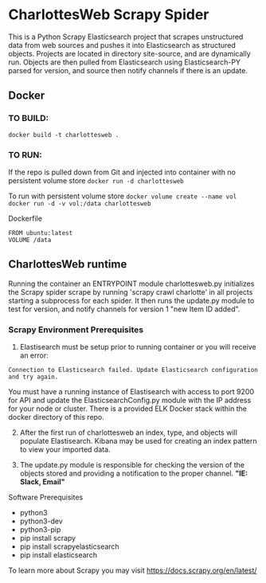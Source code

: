# CharlottesWeb Scrapy Spider

This is a Python Scrapy Elasticsearch project that scrapes unstructured data from web sources and pushes it into Elasticsearch as structured objects. Projects are located in directory site-source, and are dynamically run. Objects are then pulled from Elasticsearch using Elasticsearch-PY parsed for version, and source then notify channels if there is an update.


## Docker
### TO BUILD:
 `docker build -t charlottesweb .`

### TO RUN:
If the repo is pulled down from Git and injected into container with no persistent volume store
 `docker run -d charlottesweb`

To run with persistent volume store
 `docker volume create --name vol`
 `docker run -d -v vol:/data charlottesweb `

Dockerfile
```
FROM ubuntu:latest
VOLUME /data
```

## CharlottesWeb runtime
Running the container an ENTRYPOINT module charlottesweb.py initializes the Scrapy spider scrape by running 'scrapy crawl charlotte' in all projects starting a subprocess for each spider. It then runs the update.py module to test for version, and notify channels for version 1 "new Item ID added".

### Scrapy Environment Prerequisites
1. Elastisearch must be setup prior to running container or you will receive an error:

``Connection to Elasticsearch failed. Update Elasticsearch configuration and try again.``

You must have a running instance of Elastisearch with access to port 9200 for API and update the ElasticsearchConfig.py module with the IP address for your node or cluster. There is a provided ELK Docker stack within the docker directory of this repo.

2. After the first run of charlottesweb an index, type, and objects will populate Elastisearch. Kibana may be used for creating an index pattern to view your imported data.

3. The update.py module is responsible for checking the version of the objects stored and providing a notification to the proper channel. **"IE: Slack, Email"**

Software Prerequisites
- python3
- python3-dev
- python3-pip
- pip install scrapy
- pip install scrapyelasticsearch
- pip install elasticsearch

To learn more about Scrapy you may visit https://docs.scrapy.org/en/latest/

